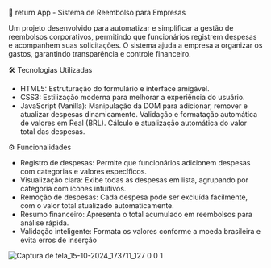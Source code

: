 💸 return App - Sistema de Reembolso para Empresas

Um projeto desenvolvido para automatizar e simplificar a gestão de reembolsos corporativos, permitindo que funcionários registrem despesas e acompanhem suas solicitações. O sistema ajuda a empresa a organizar os gastos, garantindo transparência e controle financeiro.

🛠️ Tecnologias Utilizadas
- HTML5: Estruturação do formulário e interface amigável.
- CSS3: Estilização moderna para melhorar a experiência do usuário.
- JavaScript (Vanilla):
Manipulação da DOM para adicionar, remover e atualizar despesas dinamicamente.
Validação e formatação automática de valores em Real (BRL).
Cálculo e atualização automática do valor total das despesas.

⚙️ Funcionalidades
- Registro de despesas: Permite que funcionários adicionem despesas com categorias e valores específicos.
- Visualização clara: Exibe todas as despesas em lista, agrupando por categoria com ícones intuitivos.
- Remoção de despesas: Cada despesa pode ser excluída facilmente, com o valor total atualizado automaticamente.
- Resumo financeiro: Apresenta o total acumulado em reembolsos para análise rápida.
- Validação inteligente: Formata os valores conforme a moeda brasileira e evita erros de inserção

![Captura de tela_15-10-2024_173711_127 0 0 1](https://github.com/user-attachments/assets/056a45f1-4dd3-472f-9a2d-af5ab2b7f2c5)
